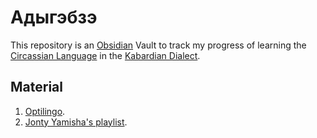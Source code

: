 # Адыгэбзэ
This repository is an [Obsidian](https://obsidian.md/) Vault to track my progress of learning the [Circassian Language](https://en.wikipedia.org/wiki/Circassian_languages) in the [Kabardian Dialect](https://en.wikipedia.org/wiki/Kabardian_language).

## Material
1. [Optilingo](https://www.optilingo.com/).
2. [Jonty Yamisha's playlist](https://www.youtube.com/playlist?list=PL7wMNLmgrXF-22CeaTKsxAEYKtiV16CUo).